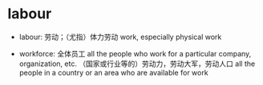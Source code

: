 # labour

- labour: 劳动；（尤指）体力劳动 work, especially physical work

- workforce: 全体员工 all the people who work for a particular company, organization, etc. （国家或行业等的）劳动力，劳动大军，劳动人口 all the people in a country or an area who are available for work
